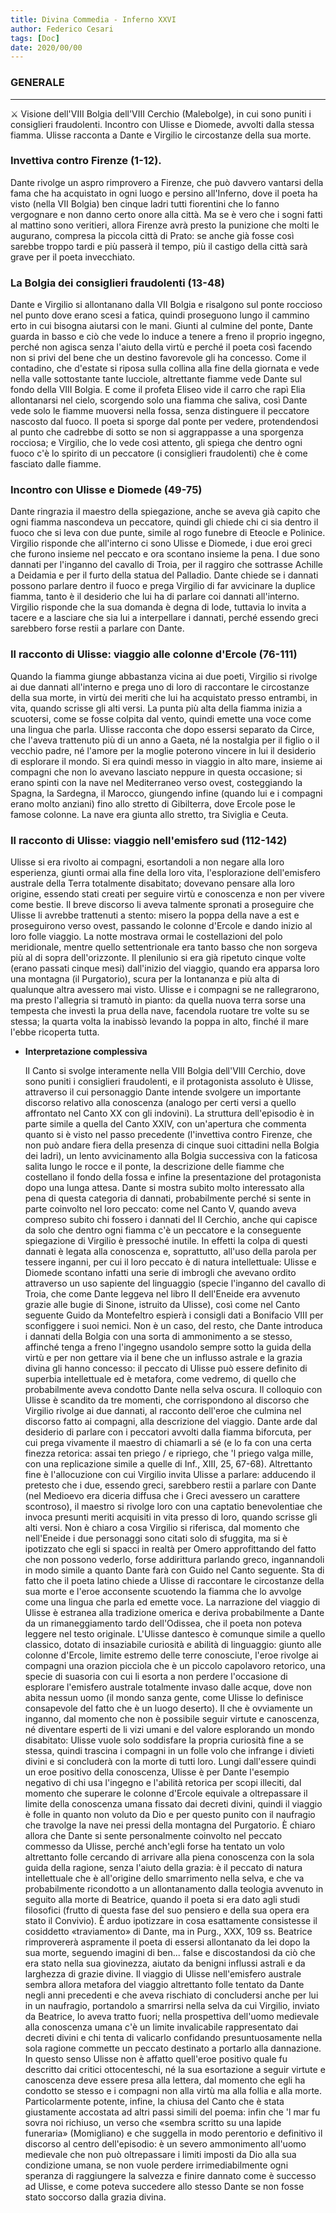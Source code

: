 ```yaml
---
title: Divina Commedia - Inferno XXVI
author: Federico Cesari
tags: [Doc]
date: 2020/00/00
---
```

### GENERALE
---
<aside> ⚔️ Visione dell'VIII Bolgia dell'VIII Cerchio (Malebolge), in cui sono puniti i consiglieri fraudolenti. Incontro con Ulisse e Diomede, avvolti dalla stessa fiamma. Ulisse racconta a Dante e Virgilio le circostanze della sua morte.

</aside>

### Invettiva contro Firenze (1-12).

Dante rivolge un aspro rimprovero a Firenze, che può davvero vantarsi della fama che ha acquistato in ogni luogo e persino all'Inferno, dove il poeta ha visto (nella VII Bolgia) ben cinque ladri tutti fiorentini che lo fanno vergognare e non danno certo onore alla città. Ma se è vero che i sogni fatti al mattino sono veritieri, allora Firenze avrà presto la punizione che molti le augurano, compresa la piccola città di Prato: se anche già fosse così sarebbe troppo tardi e più passerà il tempo, più il castigo della città sarà grave per il poeta invecchiato.

### La Bolgia dei consiglieri fraudolenti (13-48)

Dante e Virgilio si allontanano dalla VII Bolgia e risalgono sul ponte roccioso nel punto dove erano scesi a fatica, quindi proseguono lungo il cammino erto in cui bisogna aiutarsi con le mani. Giunti al culmine del ponte, Dante guarda in basso e ciò che vede lo induce a tenere a freno il proprio ingegno, perché non agisca senza l'aiuto della virtù e perché il poeta così facendo non si privi del bene che un destino favorevole gli ha concesso. Come il contadino, che d'estate si riposa sulla collina alla fine della giornata e vede nella valle sottostante tante lucciole, altrettante fiamme vede Dante sul fondo della VIII Bolgia. E come il profeta Eliseo vide il carro che rapì Elia allontanarsi nel cielo, scorgendo solo una fiamma che saliva, così Dante vede solo le fiamme muoversi nella fossa, senza distinguere il peccatore nascosto dal fuoco. Il poeta si sporge dal ponte per vedere, protendendosi al punto che cadrebbe di sotto se non si aggrappasse a una sporgenza rocciosa; e Virgilio, che lo vede così attento, gli spiega che dentro ogni fuoco c'è lo spirito di un peccatore (i consiglieri fraudolenti) che è come fasciato dalle fiamme.

### Incontro con Ulisse e Diomede (49-75)

Dante ringrazia il maestro della spiegazione, anche se aveva già capito che ogni fiamma nascondeva un peccatore, quindi gli chiede chi ci sia dentro il fuoco che si leva con due punte, simile al rogo funebre di Eteocle e Polinice. Virgilio risponde che all'interno ci sono Ulisse e Diomede, i due eroi greci che furono insieme nel peccato e ora scontano insieme la pena. I due sono dannati per l'inganno del cavallo di Troia, per il raggiro che sottrasse Achille a Deidamia e per il furto della statua del Palladio. Dante chiede se i dannati possono parlare dentro il fuoco e prega Virgilio di far avvicinare la duplice fiamma, tanto è il desiderio che lui ha di parlare coi dannati all'interno. Virgilio risponde che la sua domanda è degna di lode, tuttavia lo invita a tacere e a lasciare che sia lui a interpellare i dannati, perché essendo greci sarebbero forse restii a parlare con Dante.

### Il racconto di Ulisse: viaggio alle colonne d'Ercole (76-111)

Quando la fiamma giunge abbastanza vicina ai due poeti, Virgilio si rivolge ai due dannati all'interno e prega uno di loro di raccontare le circostanze della sua morte, in virtù dei meriti che lui ha acquistato presso entrambi, in vita, quando scrisse gli alti versi. La punta più alta della fiamma inizia a scuotersi, come se fosse colpita dal vento, quindi emette una voce come una lingua che parla. Ulisse racconta che dopo essersi separato da Circe, che l'aveva trattenuto più di un anno a Gaeta, né la nostalgia per il figlio o il vecchio padre, né l'amore per la moglie poterono vincere in lui il desiderio di esplorare il mondo. Si era quindi messo in viaggio in alto mare, insieme ai compagni che non lo avevano lasciato neppure in questa occasione; si erano spinti con la nave nel Mediterraneo verso ovest, costeggiando la Spagna, la Sardegna, il Marocco, giungendo infine (quando lui e i compagni erano molto anziani) fino allo stretto di Gibilterra, dove Ercole pose le famose colonne. La nave era giunta allo stretto, tra Siviglia e Ceuta.

### Il racconto di Ulisse: viaggio nell'emisfero sud (112-142)

Ulisse si era rivolto ai compagni, esortandoli a non negare alla loro esperienza, giunti ormai alla fine della loro vita, l'esplorazione dell'emisfero australe della Terra totalmente disabitato; dovevano pensare alla loro origine, essendo stati creati per seguire virtù e conoscenza e non per vivere come bestie. Il breve discorso li aveva talmente spronati a proseguire che Ulisse li avrebbe trattenuti a stento: misero la poppa della nave a est e proseguirono verso ovest, passando le colonne d'Ercole e dando inizio al loro folle viaggio. La notte mostrava ormai le costellazioni del polo meridionale, mentre quello settentrionale era tanto basso che non sorgeva più al di sopra dell'orizzonte. Il plenilunio si era già ripetuto cinque volte (erano passati cinque mesi) dall'inizio del viaggio, quando era apparsa loro una montagna (il Purgatorio), scura per la lontananza e più alta di qualunque altra avessero mai visto. Ulisse e i compagni se ne rallegrarono, ma presto l'allegria si tramutò in pianto: da quella nuova terra sorse una tempesta che investì la prua della nave, facendola ruotare tre volte su se stessa; la quarta volta la inabissò levando la poppa in alto, finché il mare l'ebbe ricoperta tutta.

- **Interpretazione complessiva**
    
    Il Canto si svolge interamente nella VIII Bolgia dell'VIII Cerchio, dove sono puniti i consiglieri fraudolenti, e il protagonista assoluto è Ulisse, attraverso il cui personaggio Dante intende svolgere un importante discorso relativo alla conoscenza (analogo per certi versi a quello affrontato nel Canto XX con gli indovini). La struttura dell'episodio è in parte simile a quella del Canto XXIV, con un'apertura che commenta quanto si è visto nel passo precedente (l'invettiva contro Firenze, che non può andare fiera della presenza di cinque suoi cittadini nella Bolgia dei ladri), un lento avvicinamento alla Bolgia successiva con la faticosa salita lungo le rocce e il ponte, la descrizione delle fiamme che costellano il fondo della fossa e infine la presentazione del protagonista dopo una lunga attesa. Dante si mostra subito molto interessato alla pena di questa categoria di dannati, probabilmente perché si sente in parte coinvolto nel loro peccato: come nel Canto V, quando aveva compreso subito chi fossero i dannati del II Cerchio, anche qui capisce da solo che dentro ogni fiamma c'è un peccatore e la conseguente spiegazione di Virgilio è pressoché inutile. In effetti la colpa di questi dannati è legata alla conoscenza e, soprattutto, all'uso della parola per tessere inganni, per cui il loro peccato è di natura intellettuale: Ulisse e Diomede scontano infatti una serie di imbrogli che avevano ordito attraverso un uso sapiente del linguaggio (specie l'inganno del cavallo di Troia, che come Dante leggeva nel libro II dell'Eneide era avvenuto grazie alle bugie di Sinone, istruito da Ulisse), così come nel Canto seguente Guido da Montefeltro espierà i consigli dati a Bonifacio VIII per sconfiggere i suoi nemici. Non è un caso, del resto, che Dante introduca i dannati della Bolgia con una sorta di ammonimento a se stesso, affinché tenga a freno l'ingegno usandolo sempre sotto la guida della virtù e per non gettare via il bene che un influsso astrale e la grazia divina gli hanno concesso: il peccato di Ulisse può essere definito di superbia intellettuale ed è metafora, come vedremo, di quello che probabilmente aveva condotto Dante nella selva oscura. Il colloquio con Ulisse è scandito da tre momenti, che corrispondono al discorso che Virgilio rivolge ai due dannati, al racconto dell'eroe che culmina nel discorso fatto ai compagni, alla descrizione del viaggio. Dante arde dal desiderio di parlare con i peccatori avvolti dalla fiamma biforcuta, per cui prega vivamente il maestro di chiamarli a sé (e lo fa con una certa finezza retorica: assai ten priego / e ripriego, che 'l priego valga mille, con una replicazione simile a quelle di Inf., XIII, 25, 67-68). Altrettanto fine è l'allocuzione con cui Virgilio invita Ulisse a parlare: adducendo il pretesto che i due, essendo greci, sarebbero restii a parlare con Dante (nel Medioevo era diceria diffusa che i Greci avessero un carattere scontroso), il maestro si rivolge loro con una captatio benevolentiae che invoca presunti meriti acquisiti in vita presso di loro, quando scrisse gli alti versi. Non è chiaro a cosa Virgilio si riferisca, dal momento che nell'Eneide i due personaggi sono citati solo di sfuggita, ma si è ipotizzato che egli si spacci in realtà per Omero approfittando del fatto che non possono vederlo, forse addirittura parlando greco, ingannandoli in modo simile a quanto Dante farà con Guido nel Canto seguente. Sta di fatto che il poeta latino chiede a Ulisse di raccontare le circostanze della sua morte e l'eroe acconsente scuotendo la fiamma che lo avvolge come una lingua che parla ed emette voce. La narrazione del viaggio di Ulisse è estranea alla tradizione omerica e deriva probabilmente a Dante da un rimaneggiamento tardo dell'Odissea, che il poeta non poteva leggere nel testo originale. L'Ulisse dantesco è comunque simile a quello classico, dotato di insaziabile curiosità e abilità di linguaggio: giunto alle colonne d'Ercole, limite estremo delle terre conosciute, l'eroe rivolge ai compagni una orazion picciola che è un piccolo capolavoro retorico, una specie di suasoria con cui li esorta a non perdere l'occasione di esplorare l'emisfero australe totalmente invaso dalle acque, dove non abita nessun uomo (il mondo sanza gente, come Ulisse lo definisce consapevole del fatto che è un luogo deserto). Il che è ovviamente un inganno, dal momento che non è possibile seguir virtute e canoscenza, né diventare esperti de li vizi umani e del valore esplorando un mondo disabitato: Ulisse vuole solo soddisfare la propria curiosità fine a se stessa, quindi trascina i compagni in un folle volo che infrange i divieti divini e si concluderà con la morte di tutti loro. Lungi dall'essere quindi un eroe positivo della conoscenza, Ulisse è per Dante l'esempio negativo di chi usa l'ingegno e l'abilità retorica per scopi illeciti, dal momento che superare le colonne d'Ercole equivale a oltrepassare il limite della conoscenza umana fissato dai decreti divini, quindi il viaggio è folle in quanto non voluto da Dio e per questo punito con il naufragio che travolge la nave nei pressi della montagna del Purgatorio. È chiaro allora che Dante si sente personalmente coinvolto nel peccato commesso da Ulisse, perché anch'egli forse ha tentato un volo altrettanto folle cercando di arrivare alla piena conoscenza con la sola guida della ragione, senza l'aiuto della grazia: è il peccato di natura intellettuale che è all'origine dello smarrimento nella selva, e che va probabilmente ricondotto a un allontanamento dalla teologia avvenuto in seguito alla morte di Beatrice, quando il poeta si era dato agli studi filosofici (frutto di questa fase del suo pensiero e della sua opera era stato il Convivio). È arduo ipotizzare in cosa esattamente consistesse il cosiddetto «traviamento» di Dante, ma in Purg., XXX, 109 ss. Beatrice rimprovererà aspramente il poeta di essersi allontanato da lei dopo la sua morte, seguendo imagini di ben... false e discostandosi da ciò che era stato nella sua giovinezza, aiutato da benigni influssi astrali e da larghezza di grazie divine. Il viaggio di Ulisse nell'emisfero australe sembra allora metafora del viaggio altrettanto folle tentato da Dante negli anni precedenti e che aveva rischiato di concludersi anche per lui in un naufragio, portandolo a smarrirsi nella selva da cui Virgilio, inviato da Beatrice, lo aveva tratto fuori; nella prospettiva dell'uomo medievale alla conoscenza umana c'è un limite invalicabile rappresentato dai decreti divini e chi tenta di valicarlo confidando presuntuosamente nella sola ragione commette un peccato destinato a portarlo alla dannazione. In questo senso Ulisse non è affatto quell'eroe positivo quale fu descritto dai critici ottocenteschi, né la sua esortazione a seguir virtute e canoscenza deve essere presa alla lettera, dal momento che egli ha condotto se stesso e i compagni non alla virtù ma alla follia e alla morte. Particolarmente potente, infine, la chiusa del Canto che è stata giustamente accostata ad altri passi simili del poema: infin che 'l mar fu sovra noi richiuso, un verso che «sembra scritto su una lapide funeraria» (Momigliano) e che suggella in modo perentorio e definitivo il discorso al centro dell'episodio: è un severo ammonimento all'uomo medievale che non può oltrepassare i limiti imposti da Dio alla sua condizione umana, se non vuole perdere irrimediabilmente ogni speranza di raggiungere la salvezza e finire dannato come è successo ad Ulisse, e come poteva succedere allo stesso Dante se non fosse stato soccorso dalla grazia divina.